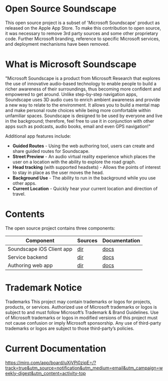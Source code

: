 # Open Source Soundscape

This open source project is a subset of 'Microsoft Soundscape' product
as released on the Apple App Store.  To make this contribution to open
source, it was necessary to remove 3rd party sources and some other
proprietary code.  Further Microsoft branding, reference to specific
Microsoft services, and deployment mechanisms have been removed.

# What is Microsoft Soundscape

"Microsoft Soundscape is a product from Microsoft Research that explores the use of innovative audio-based technology to enable people to build a richer awareness of their surroundings, thus becoming more confident and empowered to get around. Unlike step-by-step navigation apps, Soundscape uses 3D audio cues to enrich ambient awareness and provide a new way to relate to the environment. It allows you to build a mental map and make personal route choices while being more comfortable within unfamiliar spaces. Soundscape is designed to be used by everyone and live in the background; therefore, feel free to use it in conjunction with other apps such as podcasts, audio books, email and even GPS navigation!"

Additional app features include:

* **Guided Routes** - Using the web authoring tool, users can create and share guided routes for Soundscape.
* **Street Preview** - An audio virtual reality experience which places the user on a location with the ability to explore the road graph.
* **Head tracking** (with supported headsets) - Allows the points of interest to stay in place as the user moves the head.
* **Background Use** - The ability to run in the background while you use other apps.
* **Current Location** - Quickly hear your current location and direction of travel.

# Contents

The open source project contains three components:

| Component | Sources | Documentation |
| --------- | ------- | ------------- |
| Soundscape iOS Client app| [dir](./apps/ios) | [docs](docs/Client.md) |
| Service backend | [dir](./svcs/data) | [docs](docs/Services.md) |
| Authoring web app | [dir](./svcs/soundscape-authoring) | [docs](docs/Authoring.md) |

# Trademark Notice

Trademarks This project may contain trademarks or logos for projects, products, or services. Authorized use of Microsoft trademarks or logos is subject to and must follow Microsoft’s Trademark & Brand Guidelines. Use of Microsoft trademarks or logos in modified versions of this project must not cause confusion or imply Microsoft sponsorship. Any use of third-party trademarks or logos are subject to those third-party’s policies.

# Current Documentation
https://miro.com/app/board/uXjVPj0zipE=/?track=true&utm_source=notification&utm_medium=email&utm_campaign=weekly-digest&utm_content=activity-top
